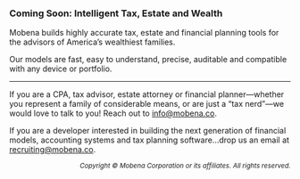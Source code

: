 ### Coming Soon: Intelligent Tax, Estate and Wealth

Mobena builds highly accurate tax, estate and financial planning tools for the advisors of America’s wealthiest families.

Our models are fast, easy to understand, precise, auditable and compatible with any device or portfolio.

---

If you are a CPA, tax advisor, estate attorney or financial planner—whether you represent a family of considerable means, or are just a “tax nerd”—we would love to talk to you! Reach out to info@mobena.co.

If you are a developer interested in building the next generation of financial models, accounting systems and tax planning software…drop us an email at recruiting@mobena.co.

<div align="right"><sub><i>Copyright © Mobena Corporation or its affiliates. All rights reserved.</i></sub></div>